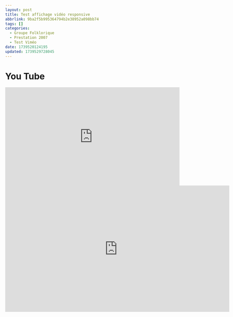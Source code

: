 ```yaml
---
layout: post
title: Test affichage vidéo responsive
abbrlink: 9ba2f5b995364794b2e38952a098bb74
tags: []
categories:
  - Groupe Folklorique
  - Prestation 2007
  - Test Viméo
date: 1739520124195
updated: 1739529728045
---
```


# You Tube

<div class="iframe__container">
<iframe width="560" height="315" src="https://www.youtube.com/embed/C4eqkrjWBjc?si=u0flAuO6cR16ntTe" title="YouTube video player" frameborder="0" allow="accelerometer; autoplay; clipboard-write; encrypted-media; gyroscope; picture-in-picture; web-share" referrerpolicy="strict-origin-when-cross-origin" allowfullscreen></iframe></div>

<iframe id="ytplayer" type="text/html" width="720" height="405"
src="https://www.youtube.com/embed/lcRyYpxhpLI"
frameborder="0" allowfullscreen></iframe>
